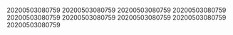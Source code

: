 20200503080759
20200503080759
20200503080759
20200503080759
20200503080759
20200503080759
20200503080759
20200503080759
20200503080759

